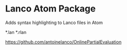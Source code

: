 # Lanco Atom Package

Adds syntax highlighting to Lanco files in Atom

*.lan
*.rlan

https://github.com/antoinelanco/OnlinePartialEvaluation
